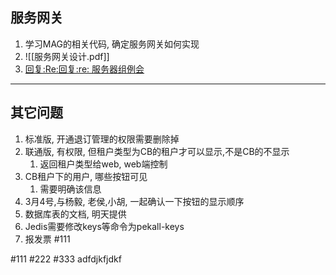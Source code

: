 ## 服务网关
1. 学习MAG的相关代码, 确定服务网关如何实现
2. ![[服务网关设计.pdf]]
3. [回复:Re:回复:re: 服务器组例会](airmail://message?mail=lidong.yang%40pekall.com&messageid=AHMAPQCAIGn5PPScPJOfxaoN)


---
## 其它问题

1. 标准版, 开通退订管理的权限需要删除掉
2. 联通版, 有权限, 但租户类型为CB的租户才可以显示,不是CB的不显示
	1. 返回租户类型给web, web端控制
3. CB租户下的用户, 哪些按钮可见
	1. 需要明确该信息
4. 3月4号,与杨毅, 老侯,小胡, 一起确认一下按钮的显示顺序
5. 数据库表的文档, 明天提供
6. Jedis需要修改keys等命令为pekall-keys
7. 报发票  #111

#111 #222 #333 adfdjkfjdkf